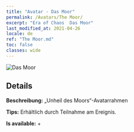 ```yaml
---
title: "Avatar - Das Moor"
permalink: /Avatars/The Moor/
excerpt: "Era of Chaos  Das Moor"
last_modified_at: 2021-04-26
locale: de
ref: "The Moor.md"
toc: false
classes: wide
---
```

 ![Das Moor](/images/a/avatarFrame_70.png)

## Details

 **Beschreibung:** „Unheil des Moors“-Avatarrahmen 

 **Tips:** Erhältlich durch Teilnahme am Ereignis. 

 **Is available:**  + 

